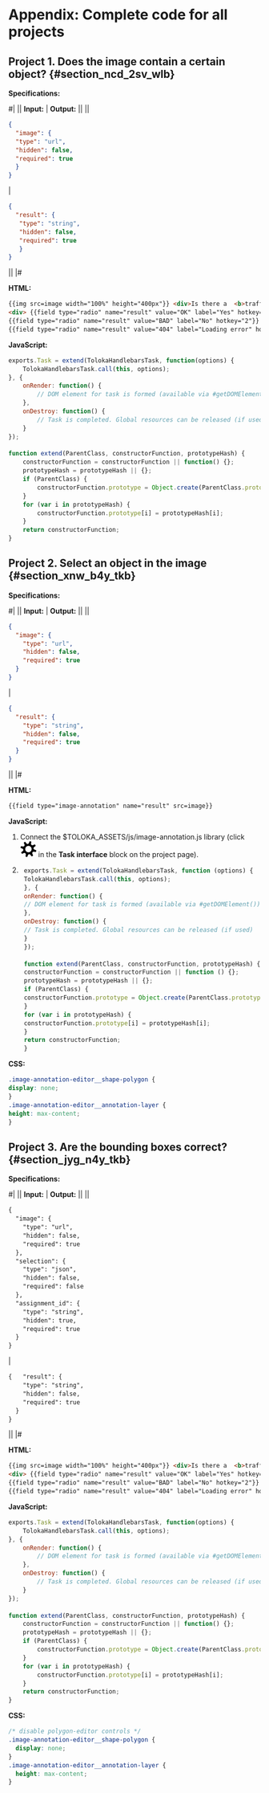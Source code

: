 # Appendix: Complete code for all projects

## Project 1. Does the image contain a certain object? {#section_ncd_2sv_wlb}

**Specifications:**

#|
|| **Input:** | **Output:** ||
||
```json
{
  "image": {
  "type": "url",
  "hidden": false,
  "required": true
  }
}
```
|
```json
{
  "result": {
   "type": "string",
   "hidden": false,
   "required": true
   }
}
```
||
|#

**HTML:**

```html
{{img src=image width="100%" height="400px"}} <div>Is there a  <b>traffic sign</b> in the picture?<div>
<div> {{field type="radio" name="result" value="OK" label="Yes" hotkey="1"}}
{{field type="radio" name="result" value="BAD" label="No" hotkey="2"}}
{{field type="radio" name="result" value="404" label="Loading error" hotkey="3"}}</div>
```

**JavaScript:**

```javascript
exports.Task = extend(TolokaHandlebarsTask, function(options) {
    TolokaHandlebarsTask.call(this, options);
}, {
    onRender: function() {
        // DOM element for task is formed (available via #getDOMElement())
    },
    onDestroy: function() {
        // Task is completed. Global resources can be released (if used)
    }
});

function extend(ParentClass, constructorFunction, prototypeHash) {
    constructorFunction = constructorFunction || function() {};
    prototypeHash = prototypeHash || {};
    if (ParentClass) {
        constructorFunction.prototype = Object.create(ParentClass.prototype);
    }
    for (var i in prototypeHash) {
        constructorFunction.prototype[i] = prototypeHash[i];
    }
    return constructorFunction;
}
```

## Project 2. Select an object in the image {#section_xnw_b4y_tkb}

**Specifications:**

#|
|| **Input:** | **Output:** ||
||
```json
{
  "image": {
    "type": "url",
    "hidden": false,
    "required": true
  }
}
```
|
```json
{
  "result": {
    "type": "string",
    "hidden": false,
    "required": true
  }
}
```
||
|#

**HTML:**

```html
{{field type="image-annotation" name="result" src=image}}
```

**JavaScript:**

1. Connect the $TOLOKA_ASSETS/js/image-annotation.js library (click ![](../_images/settings.svg) in the **Task interface** block on the project page).

1. ```javascript
    exports.Task = extend(TolokaHandlebarsTask, function (options) {
    TolokaHandlebarsTask.call(this, options);
    }, {
    onRender: function() {
    // DOM element for task is formed (available via #getDOMElement())
    },
    onDestroy: function() {
    // Task is completed. Global resources can be released (if used)
    }
    });

    function extend(ParentClass, constructorFunction, prototypeHash) {
    constructorFunction = constructorFunction || function () {};
    prototypeHash = prototypeHash || {};
    if (ParentClass) {
    constructorFunction.prototype = Object.create(ParentClass.prototype);
    }
    for (var i in prototypeHash) {
    constructorFunction.prototype[i] = prototypeHash[i];
    }
    return constructorFunction;
    }

    ```

**CSS:**

```css
.image-annotation-editor__shape-polygon {
display: none;
}
.image-annotation-editor__annotation-layer {
height: max-content;
}
```

## Project 3. Are the bounding boxes correct? {#section_jyg_n4y_tkb}

**Specifications:**

#|
|| **Input:** | **Output:** ||
||
```html
{
  "image": {
    "type": "url",
    "hidden": false,
    "required": true
  },
  "selection": {
    "type": "json",
    "hidden": false,
    "required": false
  },
  "assignment_id": {
    "type": "string",
    "hidden": true,
    "required": true
  }
}
```
|
```html
{   "result": {
    "type": "string",
    "hidden": false,
    "required": true
  }
}
```
||
|#

**HTML:**

```html
{{img src=image width="100%" height="400px"}} <div>Is there a  <b>traffic sign</b> in the picture?<div>
<div> {{field type="radio" name="result" value="OK" label="Yes" hotkey="1"}}
{{field type="radio" name="result" value="BAD" label="No" hotkey="2"}}
{{field type="radio" name="result" value="404" label="Loading error" hotkey="3"}}</div>
```

**JavaScript:**

```javascript
exports.Task = extend(TolokaHandlebarsTask, function(options) {
    TolokaHandlebarsTask.call(this, options);
}, {
    onRender: function() {
        // DOM element for task is formed (available via #getDOMElement())
    },
    onDestroy: function() {
        // Task is completed. Global resources can be released (if used)
    }
});

function extend(ParentClass, constructorFunction, prototypeHash) {
    constructorFunction = constructorFunction || function() {};
    prototypeHash = prototypeHash || {};
    if (ParentClass) {
        constructorFunction.prototype = Object.create(ParentClass.prototype);
    }
    for (var i in prototypeHash) {
        constructorFunction.prototype[i] = prototypeHash[i];
    }
    return constructorFunction;
}
```

**CSS:**

```css
/* disable polygon-editor controls */
.image-annotation-editor__shape-polygon {
  display: none;
}
.image-annotation-editor__annotation-layer {
  height: max-content;
}
```